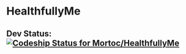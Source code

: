 HealthfullyMe
=============
Dev Status: [ ![Codeship Status for Mortoc/HealthfullyMe](https://www.codeship.io/projects/b7b6c8b0-6d85-0130-2c1c-22000a1e9ab1/status?branch=master)](https://www.codeship.io/projects/1896)
---------------------------------------------------------------------------------------------------------------------------------------------------------------------------------------------